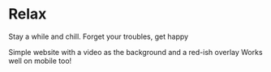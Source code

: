 # Relax

Stay a while and chill.
Forget your troubles, get happy

Simple website with a video as the background and a red-ish overlay
Works well on mobile too!
